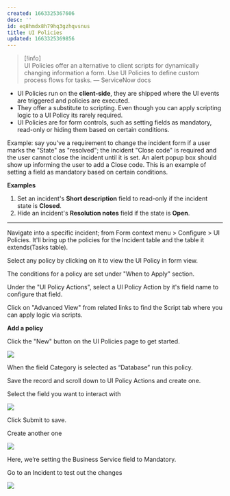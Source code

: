 ```yaml
---
created: 1663325367606
desc: ''
id: eq8hmdx8h79hq3gzhqvsnus
title: UI Policies
updated: 1663325369856
---
```

   
> [!info]   
> UI Policies offer an alternative to client scripts for dynamically changing information a form. Use UI Policies to define custom process flows for tasks. — ServiceNow docs   
   
   
- UI Policies run on the **client-side**, they are shipped where the UI events are triggered and policies are executed.   
- They offer a substitute to scripting. Even though you can apply scripting logic to a UI Policy its rarely required.   
- UI Policies are for form controls, such as setting fields as mandatory, read-only or hiding them based on certain conditions.   
   
Example: say you've a requirement to change the incident form if a user marks the "State" as "resolved"; the incident "Close code" is required and the user cannot close the incident until it is set. An alert popup box should show up informing the user to add a Close code. This is an example of setting a field as mandatory based on certain conditions.   
   
**Examples**   
   
1. Set an incident's **Short description** field to read-only if the incident state is **Closed**.   
2. Hide an incident's **Resolution notes** field if the state is **Open**.   
   
   
---   
   
Navigate into a specific incident; from Form context menu > Configure > UI Policies. It'll bring up the policies for the Incident table and the table it extends(Tasks table).   
   
Select any policy by clicking on it to view the UI Policy in form view.   
   
The conditions for a policy are set under "When to Apply" section.   
   
Under the "UI Policy Actions", select a UI Policy Action by it's field name to configure that field.   
   
Click on "Advanced View" from related links to find the Script tab where you can apply logic via scripts.   
   
**Add a policy**   
   
Click the "New" button on the UI Policies page to get started.   
   
![](https://res.cloudinary.com/zubayr/image/upload/v1663317499/wiki/oqadbmmdzqsocq0ftzww.png)   
   
When the field Category is selected as “Database” run this policy.   
   
Save the record and scroll down to UI Policy Actions and create one.   
   
Select the field you want to interact with   
   
![](https://res.cloudinary.com/zubayr/image/upload/v1663317610/wiki/yb0povcvzvba78b3nbyp.png)   
   
Click Submit to save.   
   
Create another one   
   
![](https://res.cloudinary.com/zubayr/image/upload/v1663317659/wiki/nch1spjsdqg41s6a51ed.png)   
   
Here, we’re setting the Business Service field to Mandatory.   
   
Go to an Incident to test out the changes   
   
![](https://res.cloudinary.com/zubayr/image/upload/v1663317758/wiki/p556ydul1rcaor0m7jb0.png)